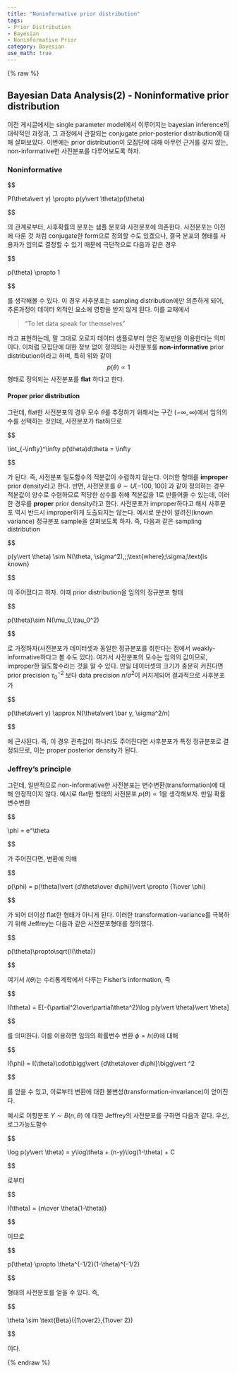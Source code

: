 ```yaml
---
title: "Noninformative prior distribution"
tags:
- Prior Distribution
- Bayesian
- Noninformative Prior
category: Bayesian
use_math: true
---
```

{% raw %}
## Bayesian Data Analysis(2) - Noninformative prior distribution

이전 게시글에서는 single parameter model에서 이루어지는 bayesian inference의 대략적인 과정과, 그 과정에서 관찰되는 conjugate prior-posterior distribution에 대해 살펴보았다. 이번에는 prior distribution이 모집단에 대해 아무런 근거를 갖지 않는, non-informative한 사전분포를 다루어보도록 하자.
### Noninformative

$$

P(\theta\vert y) \propto p(y\vert \theta)p(\theta)

$$

의 관계로부터, 사후확률의 분포는 샘플 분포와 사전분포에 의존한다. 사전분포는 이전에 다룬 것 처럼 conjugate한 form으로 정의할 수도 있겠으나, 결국 분포의 형태를 사용자가 임의로 결정할 수 있기 때문에 극단적으로 다음과 같은 경우

$$

p(\theta) \propto 1

$$

를 생각해볼 수 있다. 이 경우 사후분포는 sampling distribution에만 의존하게 되어, 추론과정이 데이터 외적인 요소에 영향을 받지 않게 된다. 이를 교재에서
> “To let data speak for themselves”

라고 표현하는데, 말 그대로 오로지 데이터 샘플로부터 얻은 정보만을 이용한다는 의미이다. 이처럼 모집단에 대한 정보 없이 정의되는 사전분포를 **non-informative** prior distribution이라고 하며, 특히 위와 같이 $$p(\theta)\propto1$$ 형태로 정의되는 사전분포를 **flat** 하다고 한다. 

#### Proper prior distribution
그런데, flat한 사전분포의 경우 모수 $\theta$를 추정하기 위해서는 구간 $(-\infty,\infty)$에서 임의의 수를 선택하는 것인데, 사전분포가 flat하므로

$$

\int_{-\infty}^\infty p(\theta)d\theta = \infty

$$

가 된다. 즉, 사전분포 밀도함수의 적분값이 수렴하지 않는다. 이러한 형태를 **improper** prior density라고 한다. 반면, 사전분포를 $\theta\sim U[-100,100]$ 과 같이 정의하는 경우 적분값이 양수로 수렴하므로 적당한 상수를 취해 적분값을 1로 만들어줄 수 있는데, 이러한 경우를 **proper** prior density라고 한다. 사전분포가 improper하다고 해서 사후분포 역시 반드시 improper하게 도출되지는 않는다. 예시로 분산이 알려진(known variance) 정규분포 sample을 살펴보도록 하자. 즉, 다음과 같은 sampling distribution

$$

p(y\vert \theta) \sim N(\theta, \sigma^2),\;\;\text{where}\;\sigma\;\text{is known}

$$

이 주어졌다고 하자. 이때 prior distribution을 임의의 정규분포 형태

$$

p(\theta)\sim N(\mu_0,\tau_0^2)

$$

로 가정하자(사전분포가 데이터셋과 동일한 정규분포를 취한다는 점에서 weakly-informative하다고 볼 수도 있다). 여기서 사전분포의 모수는 임의의 값이므로, improper한 밀도함수라는 것을 알 수 있다. 만일 데이터셋의 크기가 충분히 커진다면 prior precision $\tau_0^{-2}$ 보다 data precision $n/\sigma^2$이 커지게되어 결과적으로 사후분포가

$$

p(\theta\vert y) \approx N(\theta\vert \bar y, \sigma^2/n)

$$

에 근사된다. 즉, 이 경우 관측값이 하나라도 주어진다면 사후분포가 특정 정규분포로 결정되므로, 이는 proper posterior density가 된다.

### Jeffrey’s principle
그런데, 일반적으로 non-informative한 사전분포는 변수변환(transformation)에 대해 안정적이지 않다. 예시로 flat한 형태의 사전분포 $p(\theta)\propto 1$을 생각해보자. 만일 확률변수변환

$$

\phi = e^\theta

$$

가 주어진다면, 변환에 의해

$$

p(\phi) = p(\theta)\vert {d\theta\over d\phi}\vert  \propto {1\over \phi}

$$

가 되어 더이상 flat한 형태가 아니게 된다. 이러한 transformation-variance를 극복하기 위해 Jeffrey는 다음과 같은 사전분포형태를 정의했다.

$$

p(\theta)\propto\sqrt{I(\theta)}

$$

여기서 $I(\theta)$는 수리통계학에서 다루는 Fisher’s information, 즉

$$

I(\theta) = E[-{\partial^2\over\partial\theta^2}\log p(y\vert \theta)\vert \theta]

$$

를 의미한다. 이를 이용하면 임의의 확률변수 변환 $\phi = h(\theta)$에 대해

$$

I(\phi) = I(\theta)\cdot\bigg\vert {d\theta\over d\phi}\bigg\vert ^2

$$

를 얻을 수 있고, 이로부터 변환에 대한 불변성(transformation-invariance)이 얻어진다.

예시로 이항분포 $Y\sim B(n,\theta)$ 에 대한 Jeffrey의 사전분포를 구하면 다음과 같다. 우선, 로그가능도함수

$$

\log p(y\vert \theta) = y\log\theta + (n-y)\log(1-\theta) + C

$$

로부터

$$

I(\theta) = {n\over \theta(1-\theta)}

$$

이므로

$$

p(\theta) \propto \theta^{-1/2}(1-\theta)^{-1/2}

$$

형태의 사전분포를 얻을 수 있다. 즉,

$$

\theta \sim \text{Beta}({1\over2},{1\over 2})

$$

이다.


{% endraw %}
